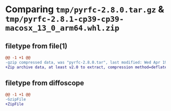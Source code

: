 # Comparing `tmp/pyrfc-2.8.0.tar.gz` & `tmp/pyrfc-2.8.1-cp39-cp39-macosx_13_0_arm64.whl.zip`

## filetype from file(1)

```diff
@@ -1 +1 @@
-gzip compressed data, was "pyrfc-2.8.0.tar", last modified: Wed Apr 19 12:32:24 2023, max compression
+Zip archive data, at least v2.0 to extract, compression method=deflate
```

## filetype from diffoscope

```diff
@@ -1 +1 @@
-GzipFile
+ZipFile
```

